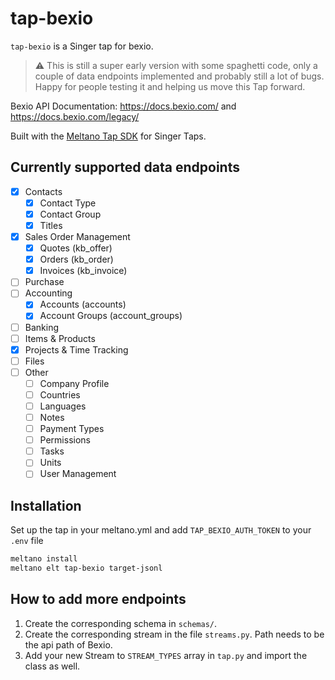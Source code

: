 # tap-bexio

`tap-bexio` is a Singer tap for bexio.

> :warning: This is still a super early version with some spaghetti code, only a couple of data endpoints implemented and probably still a lot of bugs. Happy for people testing it and helping us move this Tap forward.

Bexio API Documentation: https://docs.bexio.com/ and https://docs.bexio.com/legacy/


Built with the [Meltano Tap SDK](https://sdk.meltano.com) for Singer Taps.

## Currently supported data endpoints

* [x] Contacts
    * [x] Contact Type
    * [x] Contact Group
    * [x] Titles
* [x] Sales Order Management
    * [x] Quotes (kb_offer)
    * [x] Orders (kb_order)
    * [x] Invoices (kb_invoice)
* [ ] Purchase
* [ ] Accounting
    * [x] Accounts (accounts)
    * [x] Account Groups (account_groups)
* [ ] Banking
* [ ] Items & Products
* [x] Projects & Time Tracking
* [ ] Files
* [ ] Other
    * [ ] Company Profile
    * [ ] Countries
    * [ ] Languages
    * [ ] Notes
    * [ ] Payment Types
    * [ ] Permissions
    * [ ] Tasks
    * [ ] Units
    * [ ] User Management

## Installation

Set up the tap in your meltano.yml and add `TAP_BEXIO_AUTH_TOKEN` to your `.env` file

```bash
meltano install
meltano elt tap-bexio target-jsonl
```

## How to add more endpoints

1. Create the corresponding schema in `schemas/`.
2. Create the corresponding stream in the file `streams.py`. Path needs to be the api path of Bexio.
3. Add your new Stream to `STREAM_TYPES` array in `tap.py` and import the class as well.

